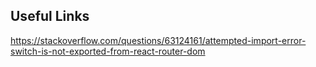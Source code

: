 ## Useful Links

https://stackoverflow.com/questions/63124161/attempted-import-error-switch-is-not-exported-from-react-router-dom